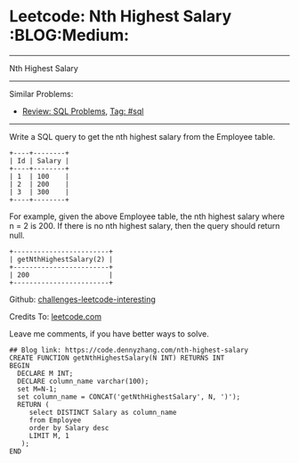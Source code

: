 # Leetcode: Nth Highest Salary     :BLOG:Medium:


---

Nth Highest Salary  

---

Similar Problems:  
-   [Review: SQL Problems](https://code.dennyzhang.com/review-sql), [Tag: #sql](https://code.dennyzhang.com/tag/sql)

---

Write a SQL query to get the nth highest salary from the Employee table.  

    +----+--------+
    | Id | Salary |
    +----+--------+
    | 1  | 100    |
    | 2  | 200    |
    | 3  | 300    |
    +----+--------+

For example, given the above Employee table, the nth highest salary where n = 2 is 200. If there is no nth highest salary, then the query should return null.  

    +------------------------+
    | getNthHighestSalary(2) |
    +------------------------+
    | 200                    |
    +------------------------+

Github: [challenges-leetcode-interesting](https://github.com/DennyZhang/challenges-leetcode-interesting/tree/master/nth-highest-salary)  

Credits To: [leetcode.com](https://leetcode.com/problems/nth-highest-salary/description/)  

Leave me comments, if you have better ways to solve.  

    ## Blog link: https://code.dennyzhang.com/nth-highest-salary
    CREATE FUNCTION getNthHighestSalary(N INT) RETURNS INT
    BEGIN
      DECLARE M INT;
      DECLARE column_name varchar(100);
      set M=N-1;
      set column_name = CONCAT('getNthHighestSalary', N, ')');
      RETURN (
         select DISTINCT Salary as column_name
         from Employee
         order by Salary desc
         LIMIT M, 1
       );
    END